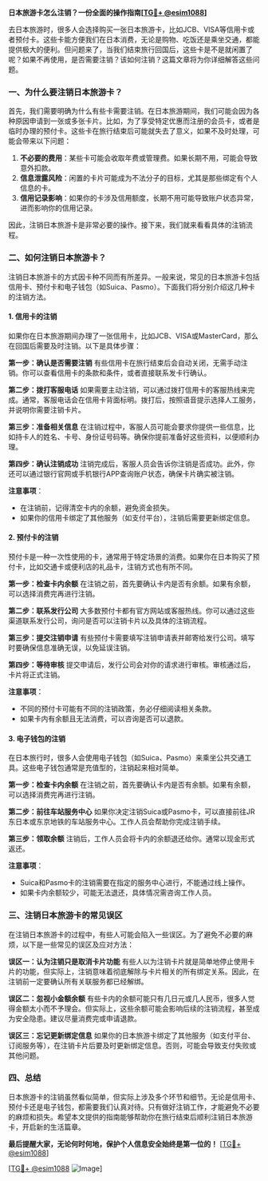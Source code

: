**日本旅游卡怎么注销？一份全面的操作指南[[TG💪+ @esim1088](https://t.me/s/esim1088)]**

去日本旅游时，很多人会选择购买一张日本旅游卡，比如JCB、VISA等信用卡或者预付卡。这些卡能方便我们在日本消费，无论是购物、吃饭还是乘坐交通，都能提供极大的便利。但问题来了，当我们结束旅行回国后，这些卡是不是就闲置了呢？如果不再使用，是否需要注销？该如何注销？这篇文章将为你详细解答这些问题。

### 一、为什么要注销日本旅游卡？

首先，我们需要明确为什么有些卡需要注销。在日本旅游期间，我们可能会因为各种原因申请到一张或多张卡片。比如，为了享受特定优惠而注册的会员卡，或者是临时办理的预付卡。这些卡在旅行结束后可能就失去了意义，如果不及时处理，可能会带来以下问题：

1. **不必要的费用**：某些卡可能会收取年费或管理费。如果长期不用，可能会导致意外扣款。
2. **信息泄露风险**：闲置的卡片可能成为不法分子的目标，尤其是那些绑定有个人信息的卡。
3. **信用记录影响**：如果你的卡涉及信用额度，长期不用可能导致账户状态异常，进而影响你的信用记录。

因此，注销日本旅游卡是非常必要的操作。接下来，我们就来看看具体的注销流程。

### 二、如何注销日本旅游卡？

注销日本旅游卡的方式因卡种不同而有所差异。一般来说，常见的日本旅游卡包括信用卡、预付卡和电子钱包（如Suica、Pasmo）。下面我们将分别介绍这几种卡的注销方法。

#### 1. 信用卡的注销

如果你在日本旅游期间办理了一张信用卡，比如JCB、VISA或MasterCard，那么在回国后需要及时注销。以下是具体步骤：

**第一步：确认是否需要注销**
有些信用卡在旅行结束后会自动关闭，无需手动注销。你可以查看信用卡的条款和条件，或者直接联系发卡行确认。

**第二步：拨打客服电话**
如果需要主动注销，可以通过拨打信用卡的客服热线来完成。通常，客服电话会在信用卡背面标明。拨打后，按照语音提示选择人工服务，并说明你需要注销卡片。

**第三步：准备相关信息**
在注销过程中，客服人员可能会要求你提供一些信息，比如持卡人的姓名、卡号、身份证号码等。确保你提前准备好这些资料，以便顺利办理。

**第四步：确认注销成功**
注销完成后，客服人员会告诉你注销是否成功。此外，你还可以通过银行官网或手机银行APP查询账户状态，确保卡片确实被注销。

**注意事项**：
- 在注销前，记得清空卡内的余额，避免资金损失。
- 如果你的信用卡绑定了其他服务（如支付平台），注销后需要更新绑定信息。

#### 2. 预付卡的注销

预付卡是一种一次性使用的卡，通常用于特定场景的消费。如果你在日本购买了预付卡，比如交通卡或便利店的礼品卡，注销方式也有所不同。

**第一步：检查卡内余额**
在注销之前，首先要确认卡内是否有余额。如果有余额，可以选择消费完再进行注销。

**第二步：联系发行公司**
大多数预付卡都有官方网站或客服热线。你可以通过这些渠道联系发行公司，询问是否可以注销卡片以及具体的注销流程。

**第三步：提交注销申请**
有些预付卡需要填写注销申请表并邮寄给发行公司。填写时要确保信息准确无误，以免延误注销。

**第四步：等待审核**
提交申请后，发行公司会对你的请求进行审核。审核通过后，卡片将正式注销。

**注意事项**：
- 不同的预付卡可能有不同的注销政策，务必仔细阅读相关条款。
- 如果卡内有余额且无法消费，可以咨询是否可以退款。

#### 3. 电子钱包的注销

在日本旅行时，很多人会使用电子钱包（如Suica、Pasmo）来乘坐公共交通工具。这些电子钱包通常是充值型的，注销起来相对简单。

**第一步：检查卡内余额**
在注销之前，首先要确认卡内是否有余额。如果有余额，可以选择消费完再进行注销。

**第二步：前往车站服务中心**
如果你决定注销Suica或Pasmo卡，可以直接前往JR东日本或东京地铁的车站服务中心。工作人员会帮助你完成注销手续。

**第三步：领取余额**
注销后，工作人员会将卡内的余额退还给你。通常以现金形式返还。

**注意事项**：
- Suica和Pasmo卡的注销需要在指定的服务中心进行，不能通过线上操作。
- 如果卡内余额较少，可能无法退还，具体情况需咨询工作人员。

### 三、注销日本旅游卡的常见误区

在注销日本旅游卡的过程中，有些人可能会陷入一些误区。为了避免不必要的麻烦，以下是一些常见的误区及应对方法：

**误区一：认为注销只是取消卡片功能**
有些人以为注销卡片就是简单地停止使用卡片的功能，但实际上，注销意味着彻底解除与卡片相关的所有绑定关系。因此，在注销前一定要确认所有关联服务都已经解绑。

**误区二：忽视小金额余额**
有些卡内的余额可能只有几日元或几人民币，很多人觉得金额太小而不予理会。但实际上，这些余额可能会影响后续的注销流程，甚至成为安全隐患。建议尽量消费完或申请退款。

**误区三：忘记更新绑定信息**
如果你的日本旅游卡绑定了其他服务（如支付平台、订阅服务等），在注销卡片后要及时更新绑定信息。否则，可能会导致支付失败或其他问题。

### 四、总结

日本旅游卡的注销虽然看似简单，但实际上涉及多个环节和细节。无论是信用卡、预付卡还是电子钱包，都需要我们认真对待。只有做好注销工作，才能避免不必要的麻烦和损失。希望本文提供的指南能够帮助你在旅行结束后顺利注销日本旅游卡，开启新的生活篇章。

**最后提醒大家，无论何时何地，保护个人信息安全始终是第一位的！** [[TG💪+ @esim1088](https://t.me/s/esim1088)] 

[[TG💪+ @esim1088](https://t.me/s/esim1088) ![Image](https://i.postimg.cc/4NQfJmqS/Snipaste-2025-05-13-00-14-12.png)]